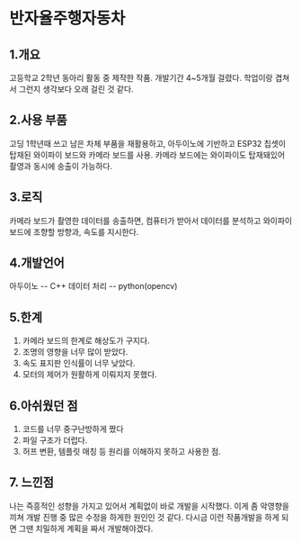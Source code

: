 # 반자율주행자동차

## 1.개요

고등학교 2학년 동아리 활동 중 제작한 작품.
개발기간 4~5개월 걸렸다.
학업이랑 겹쳐서 그런지 생각보다 오래 걸린 것 같다.

## 2.사용 부품

고딩 1학년때 쓰고 남은 차체 부품을 재활용하고,
아두이노에 기반하고 ESP32 칩셋이 탑재된 와이파이 보드와 카메라 보드를 사용.
카메라 보드에는 와이파이도 탑재돼있어 촬영과 동시에 송출이 가능하다.

## 3.로직

카메라 보드가 촬영한 데이터를 송출하면, 컴퓨터가 받아서 데이터를 분석하고
와이파이 보드에 조향할 방향과, 속도를 지시한다.

## 4.개발언어

아두이노 -- C++
데이터 처리 -- python(opencv)

## 5.한계

1. 카메라 보드의 한계로 해상도가 구지다.
2. 조명의 영향을 너무 많이 받았다.
3. 속도 표지판 인식률이 너무 낮았다.
4. 모터의 제어가 원활하게 이뤄지지 못했다.

## 6.아쉬웠던 점

1. 코드를 너무 중구난방하게 짰다
2. 파일 구조가 더럽다.
3. 허프 변환, 템플릿 매칭 등 원리를 이해하지 못하고 사용한 점.

## 7. 느낀점

나는 즉흥적인 성향을 가지고 있어서 계획없이 바로 개발을 시작했다.
이게 좀 악영향을 끼쳐 개발 진행 중 많은 수정을 하게한 원인인 것 같다.
다시금 이런 작품개발을 하게 되면 그땐 치밀하게 계획을 짜서 개발해야겠다.
